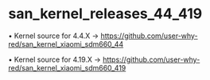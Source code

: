 # san_kernel_releases_44_419

• Kernel source for 4.4.X -> https://github.com/user-why-red/san_kernel_xiaomi_sdm660_44

• Kernel source for 4.19.X -> https://github.com/user-why-red/san_kernel_xiaomi_sdm660_419